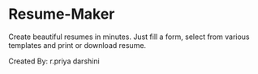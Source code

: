 # Resume-Maker
Create beautiful resumes in minutes. Just fill a form, select from various templates and print or download resume.

Created By: r.priya darshini

